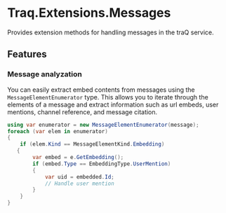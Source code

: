 # Traq.Extensions.Messages

Provides extension methods for handling messages in the traQ service.

## Features

### Message analyzation

You can easily extract embed contents from messages using the `MessageElementEnumerator` type.
This allows you to iterate through the elements of a message and extract information such as url embeds, user mentions, channel reference, and message citation.

```cs
using var enumerator = new MessageElementEnumerator(message);
foreach (var elem in enumerator)
{
    if (elem.Kind == MessageElementKind.Embedding)
   {
        var embed = e.GetEmbedding();
        if (embed.Type == EmbeddingType.UserMention)
        {
            var uid = embedded.Id;
            // Handle user mention
        }
    }
}
```
